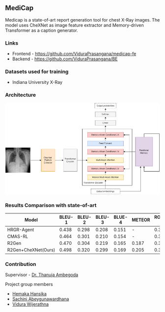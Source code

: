 ## MediCap

Medicap is a state-of-art report generation tool for chest X-Ray images. The model uses CheXNet as image feature extractor and Memory-driven Transformer as a caption generator.

### Links
- Frontend - https://github.com/ViduraPrasangana/medicap-fe
- Backend - https://github.com/ViduraPrasangana/BE

### Datasets used for training
- Indiana University X-Ray

### Architecture

![Architecture](https://github.com/ViduraPrasangana/medicap-fe/blob/gh-pages/arch.png)

### Results Comparison with state-of-art

| Model               | BLEU-1 | BLEU-2 | BLEU-3 | BLUE-4 | METEOR | ROUGE-L |
|---------------------|--------|--------|--------|--------|--------|---------|
| HRGR-Agent          | 0.438  | 0.298  | 0.208  | 0.151  | -      | 0.322   |
| CMAS-RL             | 0.464  | 0.301  | 0.210  | 0.154  | -      | 0.362   |
| R2Gen               | 0.470  | 0.304  | 0.219  | 0.165  | 0.187  | 0.371   |
| R2Gen+CheXNet(Ours) | 0.498  | 0.320  | 0.299  | 0.169  | 0.205  | 0.379   |


### Contribution
Supervisor - [Dr. Thanuja Ambegoda](https://github.com/thanujadax)

Project group members 
- [Hemaka Hansika](https://github.com/hemakaraveenhansika)
- [Sachini Abeygunawardhana](https://github.com/SachiniAbeygunawardhana)
- [Vidura Wijerathna](https://github.com/ViduraPrasangana)
